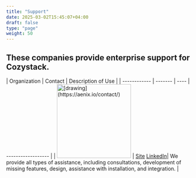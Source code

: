 ```yaml
---
title: "Support"
date: 2025-03-02T15:45:07+04:00
draft: false
type: "page"
weight: 50
---
```

## These companies provide enterprise support for Cozystack.

| Organization | Contact | Description of Use |
| ------------ | ------- | ---- | ------------------ |
| <img src="/img/logo.png" alt="[drawing](https://aenix.io/contact/)" width="200"/> | [Site](https://aenix.io/contact/) [LinkedIn](https://www.linkedin.com/company/aenix-io)| We provide all types of assistance, including consultations, development of missing features, design, assistance with installation, and integration. |
